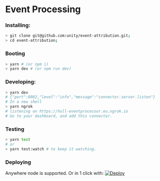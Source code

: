 # Event Processing

### Installing:

```sh
> git clone git@github.com:unity/event-attribution.git;
> cd event-attribution;
```

### Booting

```sh
> yarn # (or npm i)
> yarn dev # (or npm run dev)
```

### Developing:

```sh
> yarn dev
# {"port":8082,"level":"info","message":"connector.server.listen"}
# In a new shell
> yarn ngrok
# listening on https://hull-eventprocessor.eu.ngrok.io
# Go to your dashboard, and add this connector.
```

### Testing

```sh
> yarn test
# or
> yarn test:watch # to keep it watching.
```


### Deploying

Anywhere node is supported. Or in 1 click with:
[![Deploy](https://www.herokucdn.com/deploy/button.png)](https://heroku.com/deploy?template=https://github.com/unity/event-attribution)
